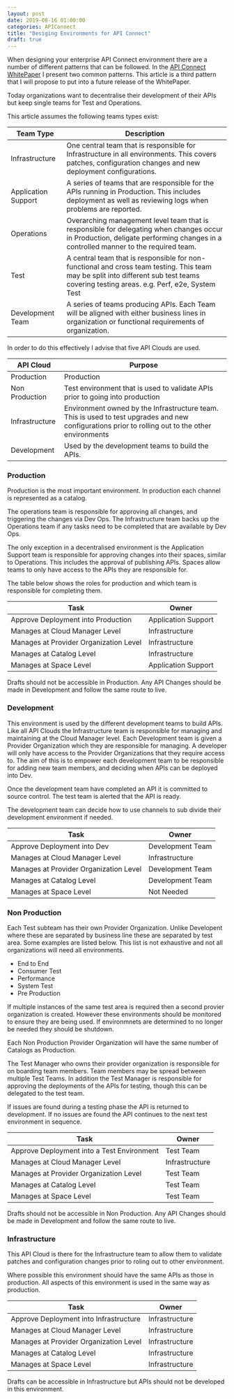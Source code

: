 ```yaml
---
layout: post
date: 2019-08-16 01:00:00
categories: APIConnect
title: "Desiging Environments for API Connect"
draft: true
---
```


When designing your enterprise API Connect environment there are a number of different patterns that can be followed.  In the [API Connect WhitePaper](https://www.ibm.com/downloads/cas/30YERA2R) I present two common patterns. This article is a third pattern that I will propose to put into a future release of the WhitePaper.


<!--more-->

Today organizations want to decentralise their development of their APIs but keep single teams for Test and Operations.

This article assumes the following teams types exist:

| Team Type           | Description                                                                                                                                                                            |
| ------------------- | -------------------------------------------------------------------------------------------------------------------------------------------------------------------------------------- |
| Infrastructure      | One central team that is responsible for Infrastructure in all environments. This covers patches, configuration changes and new deployment configurations.                                 |
| Application Support | A series of teams that are responsible for the APIs running in Production. This includes deployment as well as reviewing logs when problems are reported.                              |
| Operations          | Overarching management level team that is responsible for delegating  when changes occur in Production, deligate performing changes in a controlled manner to the required team.      |
| Test                | A central team that is responsible for non-functional and cross team testing. This team may be split into different sub test teams covering testing areas. e.g. Perf, e2e, System Test |
| Development Team    | A series of teams producing APIs. Each Team will be aligned with either business lines in organization or functional requirements of organization.                                                                                    |

In order to do this effectively I advise that five API Clouds are used.

| API Cloud      | Purpose |
| -------------- | ----------------------------------------------------------------------------------------------------------------------------------------------------------- |
| Production     | Production                                                                                                                                                  |
| Non Production | Test environment that is used to validate APIs prior to going into production                                                                               |
| Infrastructure | Environment owned by the Infrastructure team. This is used to test upgrades and new configurations prior to rolling out to the other environments |
| Development            | Used by the development teams to build the APIs.                                                                                                            |

### Production

Production is the most important environment. In production each channel is represented as a catalog.

The operations team is responsible for approving all changes, and triggering the changes via Dev Ops. The Infrastructure team backs up the Operations team if any tasks need to be completed that are available by Dev Ops.

The only exception in a decentralised environment is the  Application Support team is responsible for approving changes into their spaces, similar to Operations. This includes the approval of publishing APIs.  Spaces allow teams to only have access to the APIs they are responsible for.

The table below shows the roles for production and which team is responsible for completing them.

| Task                                   | Owner                     |
| -------------------------------------- | ------------------------- |
| Approve Deployment into Production     | Application Support |
| Manages at Cloud Manager Level         | Infrastructure |
| Manages at Provider Organization Level | Infrastructure |
| Manages at Catalog Level               | Infrastructure |
| Manages at Space Level                 | Application Support |


 Drafts should not be accessible in Production. Any API Changes should be made in Development and follow the same route to live.

### Development

This environment is used by the different development teams to build APIs. Like all API Clouds the  Infrastructure team is responsible for managing and maintaining at the Cloud Manager level.  Each Development team is given a Provider Organization which they are responsible for managing. A developer will only have access to the Provider Organizations that they require access to.  The aim of this is to empower each development team to be responsible for adding new team members, and deciding when APIs can be deployed into Dev.

Once the development team have  completed an API it is committed to source control. The test team is alerted that the API is ready.

The development team can decide how to use channels to sub divide their development environment if needed.

| Task                                   | Owner                     |
| -------------------------------------- | ------------------------- |
| Approve Deployment into Dev            | Development Team          |
| Manages at Cloud Manager Level         | Infrastructure            |
| Manages at Provider Organization Level | Development Team          |
| Manages at Catalog Level               | Development Team          |
| Manages at Space Level                 | Not Needed               |

### Non Production

Each Test subteam has their own Provider Organization. Unlike Developent where these are separated by business line these are separated by test area. Some examples are listed below. This list is not exhaustive and not all organizations will need all environments.

-   End to End
-   Consumer Test
-   Performance
-   System Test
-   Pre Production

If multiple instances of the same test area is required then a second provier organization is created. However these environments should be monitored to ensure they are being used. If environmnets are determined to no longer be needed they should be shutdown.

Each Non Production Provider Organization will have the same number of Catalogs as Production.

The Test Manager who owns their provider organization is responsible for on boarding team members. Team members may be spread between multiple Test Teams. In addition the Test Manager is responsible for approving the deployments of the APIs for testing, though this can be delegated to the test team.

 If issues are found during a testing phase the API is returned to development. If no issues are found the API continues to the next test environment in sequence.

| Task                                       | Owner                     |
| ------------------------------------------ | ------------------------- |
| Approve Deployment into a Test Environment | Test Team                 |
| Manages at Cloud Manager Level             | Infrastructure |
| Manages at Provider Organization Level     | Test Team                 |
| Manages at Catalog Level                   | Test Team                 |
| Manages at Space Level                     | Test Team                 |

 Drafts should not be accessible in Non Production. Any API Changes should be made in Development and follow the same route to live.

### Infrastructure

This API Cloud is there for the Infrastructure team to allow them to validate patches and configuration changes prior to roling out to other environment.

Where possible this environment should have the same APIs as those in production. All aspects of this environment is used in the same way as production.

| Task                                   | Owner                     |
| -------------------------------------- | ------------------------- |
| Approve Deployment into Infrastructure | Infrastructure |
| Manages at Cloud Manager Level         | Infrastructure |
| Manages at Provider Organization Level | Infrastructure |
| Manages at Catalog Level               | Infrastructure |
| Manages at Space Level                 | Infrastructure |

 Drafts can  be accessible in Infrastructure but APIs should not be developed in this environment.
